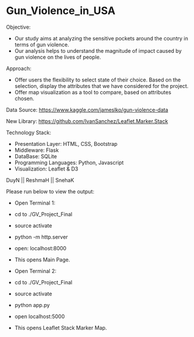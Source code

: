# Gun_Violence_in_USA
Objective:
- Our study aims at analyzing the sensitive pockets around the country in terms of gun violence.
- Our analysis helps to understand the magnitude of impact caused by gun violence on the lives of people.

Approach:
- Offer users the flexibility to select state of their choice. Based on the selection, display the attributes that we have considered for the project.
- Offer map visualization as a tool to compare, based on attributes chosen.

Data Source:
https://www.kaggle.com/jameslko/gun-violence-data

New Library:
https://github.com/IvanSanchez/Leaflet.Marker.Stack

Technology Stack:
- Presentation Layer: HTML, CSS, Bootstrap
- Middleware: Flask
- DataBase: SQLite
- Programming Languages: Python, Javascript
- Visualization: Leaflet & D3

DuyN || ReshmaH || SnehaK


Please run below to view the output:

- Open Terminal 1:
- cd to ./GV_Project_Final
- source activate <conda env>
- python -m http.server
- open: localhost:8000
- This opens Main Page.

- Open Terminal 2:
- cd to ./GV_Project_Final
- source activate <conda env>
- python app.py
- open localhost:5000
- This opens Leaflet Stack Marker Map.


